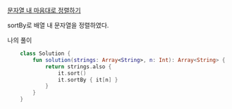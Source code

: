 [문자열 내 마음대로 정렬하기](https://programmers.co.kr/learn/courses/30/lessons/12915)

sortBy로 배열 내 문자열을 정렬하였다.

나의 풀이
```kotlin
    class Solution {
        fun solution(strings: Array<String>, n: Int): Array<String> {
            return strings.also {
                it.sort()
                it.sortBy { it[n] }
            }
        }
    }
```